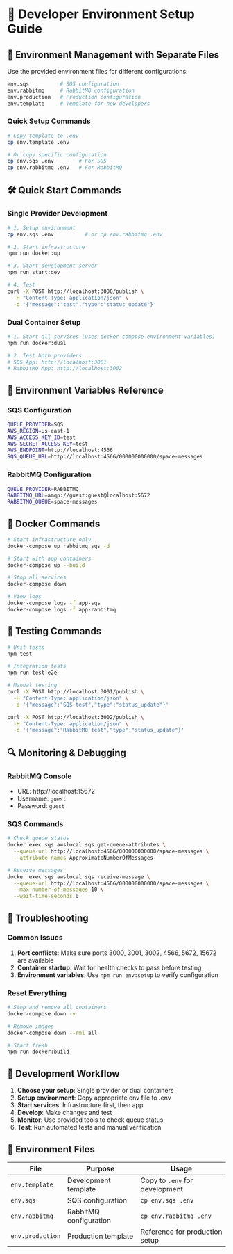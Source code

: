 # 🚀 Developer Environment Setup Guide

## 🎯 **Environment Management with Separate Files**

Use the provided environment files for different configurations:

```bash
env.sqs          # SQS configuration
env.rabbitmq     # RabbitMQ configuration
env.production   # Production configuration
env.template     # Template for new developers
```

### **Quick Setup Commands**

```bash
# Copy template to .env
cp env.template .env

# Or copy specific configuration
cp env.sqs .env        # For SQS
cp env.rabbitmq .env   # For RabbitMQ
```

## 🛠️ **Quick Start Commands**

### **Single Provider Development**

```bash
# 1. Setup environment
cp env.sqs .env          # or cp env.rabbitmq .env

# 2. Start infrastructure
npm run docker:up

# 3. Start development server
npm run start:dev

# 4. Test
curl -X POST http://localhost:3000/publish \
  -H "Content-Type: application/json" \
  -d '{"message":"test","type":"status_update"}'
```

### **Dual Container Setup**

```bash
# 1. Start all services (uses docker-compose environment variables)
npm run docker:dual

# 2. Test both providers
# SQS App: http://localhost:3001
# RabbitMQ App: http://localhost:3002
```

## 🔧 **Environment Variables Reference**

### **SQS Configuration**
```bash
QUEUE_PROVIDER=SQS
AWS_REGION=us-east-1
AWS_ACCESS_KEY_ID=test
AWS_SECRET_ACCESS_KEY=test
AWS_ENDPOINT=http://localhost:4566
SQS_QUEUE_URL=http://localhost:4566/000000000000/space-messages
```

### **RabbitMQ Configuration**
```bash
QUEUE_PROVIDER=RABBITMQ
RABBITMQ_URL=amqp://guest:guest@localhost:5672
RABBITMQ_QUEUE=space-messages
```

## 🐳 **Docker Commands**

```bash
# Start infrastructure only
docker-compose up rabbitmq sqs -d

# Start with app containers
docker-compose up --build

# Stop all services
docker-compose down

# View logs
docker-compose logs -f app-sqs
docker-compose logs -f app-rabbitmq
```

## 🧪 **Testing Commands**

```bash
# Unit tests
npm test

# Integration tests
npm run test:e2e

# Manual testing
curl -X POST http://localhost:3001/publish \
  -H "Content-Type: application/json" \
  -d '{"message":"SQS test","type":"status_update"}'

curl -X POST http://localhost:3002/publish \
  -H "Content-Type: application/json" \
  -d '{"message":"RabbitMQ test","type":"status_update"}'
```

## 🔍 **Monitoring & Debugging**

### **RabbitMQ Console**
- URL: http://localhost:15672
- Username: `guest`
- Password: `guest`

### **SQS Commands**
```bash
# Check queue status
docker exec sqs awslocal sqs get-queue-attributes \
  --queue-url http://localhost:4566/000000000000/space-messages \
  --attribute-names ApproximateNumberOfMessages

# Receive messages
docker exec sqs awslocal sqs receive-message \
  --queue-url http://localhost:4566/000000000000/space-messages \
  --max-number-of-messages 10 \
  --wait-time-seconds 0
```

## 🚨 **Troubleshooting**

### **Common Issues**

1. **Port conflicts**: Make sure ports 3000, 3001, 3002, 4566, 5672, 15672 are available
2. **Container startup**: Wait for health checks to pass before testing
3. **Environment variables**: Use `npm run env:setup` to verify configuration

### **Reset Everything**
```bash
# Stop and remove all containers
docker-compose down -v

# Remove images
docker-compose down --rmi all

# Start fresh
npm run docker:build
```

## 📝 **Development Workflow**

1. **Choose your setup**: Single provider or dual containers
2. **Setup environment**: Copy appropriate env file to .env
3. **Start services**: Infrastructure first, then app
4. **Develop**: Make changes and test
5. **Monitor**: Use provided tools to check queue status
6. **Test**: Run automated tests and manual verification

## 📁 **Environment Files**

| File | Purpose | Usage |
|------|---------|-------|
| `env.template` | Development template | Copy to `.env` for development |
| `env.sqs` | SQS configuration | `cp env.sqs .env` |
| `env.rabbitmq` | RabbitMQ configuration | `cp env.rabbitmq .env` |
| `env.production` | Production template | Reference for production setup |
